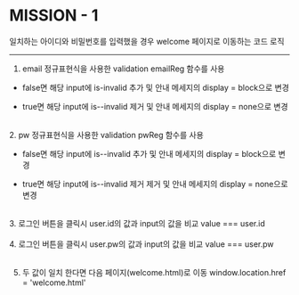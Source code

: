 # MISSION - 1

일치하는 아이디와 비밀번호를 입력했을 경우 welcome 페이지로 이동하는 코드 로직

---

1. email 정규표현식을 사용한 validation
   emailReg 함수를 사용

- false면 해당 input에 is-invalid 추가 및 안내 메세지의 display = block으로 변경

- true면 해당 input에 is--invalid 제거 및 안내 메세지의 display = none으로 변경
  
<br>
2. pw 정규표현식을 사용한 validation
   pwReg 함수를 사용

- false면 해당 input에 is--invalid 추가 및 안내 메세지의 display = block으로 변경

- true면 해당 input에 is--invalid 제거 제거 및 안내 메세지의 display = none으로 변경
  
<br>
3. 로그인 버튼을 클릭시 user.id의 값과 input의 값을 비교
   value === user.id
   <br>
   <br>
4. 로그인 버튼을 클릭시 user.pw의 값과 input의 값을 비교
   value === user.pw
   <br>
   <br>

5. 두 값이 일치 한다면 다음 페이지(welcome.html)로 이동
   window.location.href = 'welcome.html'
